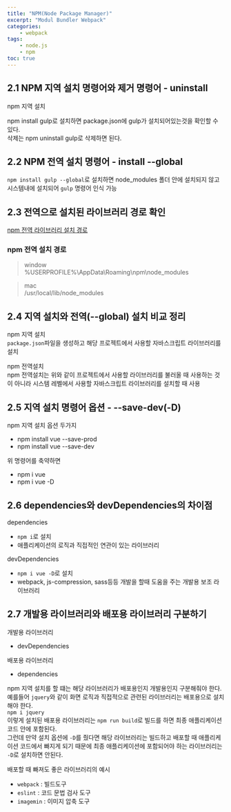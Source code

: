 ```yaml
--- 
title: "NPM(Node Package Manager)" 
excerpt: "Modul Bundler Webpack"
categories: 
    - webpack
tags: 
    - node.js
    - npm
toc: true
--- 
```

## 2.1 NPM 지역 설치 명령어와 제거 명령어 - uninstall

npm 지역 설치  

npm install gulp로 설치하면 package.json에 gulp가 설치되어있는것을 확인할 수 있다.  
삭제는 npm uninstall gulp로 삭제하면 된다.  

## 2.2 NPM 전역 설치 명령어 - install --global

`npm install gulp --global`로 설치하면 node_modules 폴더 안에 설치되지 않고 시스템내에 설치되어 `gulp` 명령어 인식 가능

## 2.3 전역으로 설치된 라이브러리 경로 확인

[npm 전역 라이브러리 설치 경로](https://joshua1988.github.io/webpack-guide/build/npm-module-install.html#npm-%EC%A0%84%EC%97%AD-%EC%84%A4%EC%B9%98-%EA%B2%BD%EB%A1%9C)

### npm 전역 설치 경로
> window  
> %USERPROFILE%\AppData\Roaming\npm\node_modules

> mac  
> /usr/local/lib/node_modules


## 2.4 지역 설치와 전역(--global) 설치 비교 정리

npm 지역 설치  
`package.json`파일을 생성하고 해당 프로젝트에서 사용할 자바스크립트 라이브러리를 설치  

npm 전역설치  
npm 전역설치는 위와 같이 프로젝트에서 사용할 라이브러리를 불러올 때 사용하는 것이 아니라 시스템 레벨에서 사용할 자바스크립트 라이브러리를 설치할 때 사용  

## 2.5 지역 설치 명령어 옵션 - --save-dev(-D)

npm 지역 설치 옵션 두가지  
- npm install vue --save-prod
- npm install vue --save-dev

위 명령어를 축약하면  
- npm i vue
- npm i vue -D

## 2.6 dependencies와 devDependencies의 차이점

dependencies 
- `npm i`로 설치
- 애플리케이션의 로직과 직접적인 연관이 있는 라이브러리

devDependencies
- `npm i vue -D`로 설치
- webpack, js-compression, sass등등 개발을 할때 도움을 주는 개발용 보조 라이브러리

## 2.7 개발용 라이브러리와 배포용 라이브러리 구분하기

개발용 라이브러리  
- devDependencies

배포용 라이브러리
- dependencies

npm 지역 설치를 할 떄는 해당 라이브러리가 배포용인지 개발용인지 구분해줘야 한다. 예를들어 `jquery`와 같이 화면 로직과 직접적으로 관련된 라이브러리는 배포용으로 설치해야 한다.  
`npm i jquery`  
이렇게 설치된 배포용 라이브러리는 `npm run build`로 빌드를 하면 최종 애플리케이션 코드 안에 포함된다.  
그런데 만약 설치 옵션에 `-D`를 줬다면 해당 라이브러리는 빌드하고 배포할 때 애플리케이션 코드에서 빠지게 되기 때문에 최종 애플리케이션에 포함되어야 하는 라이브러리는 `-D`로 설치하면 안된다.  

배포할 때 빠져도 좋은 라이브러리의 예시  
- `webpack` : 빌드도구
- `eslint` : 코드 문법 검사 도구
- `imagemin` : 이미지 압축 도구
